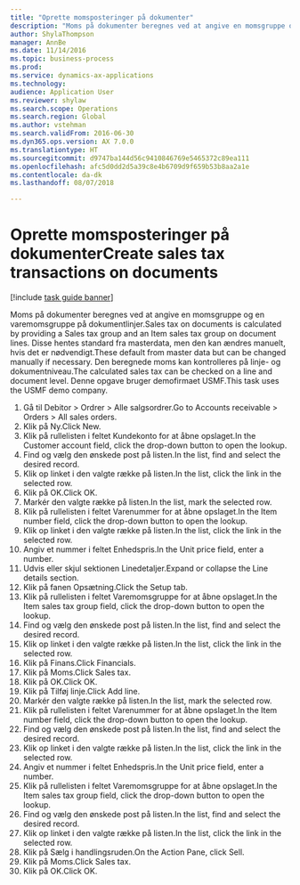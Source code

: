 ```yaml
--- 
title: "Oprette momsposteringer på dokumenter"
description: "Moms på dokumenter beregnes ved at angive en momsgruppe og en varemomsgruppe på dokumentlinjer."
author: ShylaThompson
manager: AnnBe
ms.date: 11/14/2016
ms.topic: business-process
ms.prod: 
ms.service: dynamics-ax-applications
ms.technology: 
audience: Application User
ms.reviewer: shylaw
ms.search.scope: Operations
ms.search.region: Global
ms.author: vstehman
ms.search.validFrom: 2016-06-30
ms.dyn365.ops.version: AX 7.0.0
ms.translationtype: HT
ms.sourcegitcommit: d9747ba144d56c9410846769e5465372c89ea111
ms.openlocfilehash: afc5d0dd2d5a39c8e4b6709d9f659b53b8aa2a1e
ms.contentlocale: da-dk
ms.lasthandoff: 08/07/2018

---
```

# <a name="create-sales-tax-transactions-on-documents"></a><span data-ttu-id="26976-103">Oprette momsposteringer på dokumenter</span><span class="sxs-lookup"><span data-stu-id="26976-103">Create sales tax transactions on documents</span></span>

[!include [task guide banner](../../includes/task-guide-banner.md)]

<span data-ttu-id="26976-104">Moms på dokumenter beregnes ved at angive en momsgruppe og en varemomsgruppe på dokumentlinjer.</span><span class="sxs-lookup"><span data-stu-id="26976-104">Sales tax on documents is calculated by providing a Sales tax group and an Item sales tax group on document lines.</span></span> <span data-ttu-id="26976-105">Disse hentes standard fra masterdata, men den kan ændres manuelt, hvis det er nødvendigt.</span><span class="sxs-lookup"><span data-stu-id="26976-105">These default from master data but can be changed manually if necessary.</span></span> <span data-ttu-id="26976-106">Den beregnede moms kan kontrolleres på linje- og dokumentniveau.</span><span class="sxs-lookup"><span data-stu-id="26976-106">The calculated sales tax can be checked on a line and document level.</span></span> <span data-ttu-id="26976-107">Denne opgave bruger demofirmaet USMF.</span><span class="sxs-lookup"><span data-stu-id="26976-107">This task uses the USMF demo company.</span></span>

1. <span data-ttu-id="26976-108">Gå til Debitor > Ordrer > Alle salgsordrer.</span><span class="sxs-lookup"><span data-stu-id="26976-108">Go to Accounts receivable > Orders > All sales orders.</span></span>
2. <span data-ttu-id="26976-109">Klik på Ny.</span><span class="sxs-lookup"><span data-stu-id="26976-109">Click New.</span></span>
3. <span data-ttu-id="26976-110">Klik på rullelisten i feltet Kundekonto for at åbne opslaget.</span><span class="sxs-lookup"><span data-stu-id="26976-110">In the Customer account field, click the drop-down button to open the lookup.</span></span>
4. <span data-ttu-id="26976-111">Find og vælg den ønskede post på listen.</span><span class="sxs-lookup"><span data-stu-id="26976-111">In the list, find and select the desired record.</span></span>
5. <span data-ttu-id="26976-112">Klik op linket i den valgte række på listen.</span><span class="sxs-lookup"><span data-stu-id="26976-112">In the list, click the link in the selected row.</span></span>
6. <span data-ttu-id="26976-113">Klik på OK.</span><span class="sxs-lookup"><span data-stu-id="26976-113">Click OK.</span></span>
7. <span data-ttu-id="26976-114">Markér den valgte række på listen.</span><span class="sxs-lookup"><span data-stu-id="26976-114">In the list, mark the selected row.</span></span>
8. <span data-ttu-id="26976-115">Klik på rullelisten i feltet Varenummer for at åbne opslaget.</span><span class="sxs-lookup"><span data-stu-id="26976-115">In the Item number field, click the drop-down button to open the lookup.</span></span>
9. <span data-ttu-id="26976-116">Klik op linket i den valgte række på listen.</span><span class="sxs-lookup"><span data-stu-id="26976-116">In the list, click the link in the selected row.</span></span>
10. <span data-ttu-id="26976-117">Angiv et nummer i feltet Enhedspris.</span><span class="sxs-lookup"><span data-stu-id="26976-117">In the Unit price field, enter a number.</span></span>
11. <span data-ttu-id="26976-118">Udvis eller skjul sektionen Linedetaljer.</span><span class="sxs-lookup"><span data-stu-id="26976-118">Expand or collapse the Line details section.</span></span>
12. <span data-ttu-id="26976-119">Klik på fanen Opsætning.</span><span class="sxs-lookup"><span data-stu-id="26976-119">Click the Setup tab.</span></span>
13. <span data-ttu-id="26976-120">Klik på rullelisten i feltet Varemomsgruppe for at åbne opslaget.</span><span class="sxs-lookup"><span data-stu-id="26976-120">In the Item sales tax group field, click the drop-down button to open the lookup.</span></span>
14. <span data-ttu-id="26976-121">Find og vælg den ønskede post på listen.</span><span class="sxs-lookup"><span data-stu-id="26976-121">In the list, find and select the desired record.</span></span>
15. <span data-ttu-id="26976-122">Klik op linket i den valgte række på listen.</span><span class="sxs-lookup"><span data-stu-id="26976-122">In the list, click the link in the selected row.</span></span>
16. <span data-ttu-id="26976-123">Klik på Finans.</span><span class="sxs-lookup"><span data-stu-id="26976-123">Click Financials.</span></span>
17. <span data-ttu-id="26976-124">Klik på Moms.</span><span class="sxs-lookup"><span data-stu-id="26976-124">Click Sales tax.</span></span>
18. <span data-ttu-id="26976-125">Klik på OK.</span><span class="sxs-lookup"><span data-stu-id="26976-125">Click OK.</span></span>
19. <span data-ttu-id="26976-126">Klik på Tilføj linje.</span><span class="sxs-lookup"><span data-stu-id="26976-126">Click Add line.</span></span>
20. <span data-ttu-id="26976-127">Markér den valgte række på listen.</span><span class="sxs-lookup"><span data-stu-id="26976-127">In the list, mark the selected row.</span></span>
21. <span data-ttu-id="26976-128">Klik på rullelisten i feltet Varenummer for at åbne opslaget.</span><span class="sxs-lookup"><span data-stu-id="26976-128">In the Item number field, click the drop-down button to open the lookup.</span></span>
22. <span data-ttu-id="26976-129">Find og vælg den ønskede post på listen.</span><span class="sxs-lookup"><span data-stu-id="26976-129">In the list, find and select the desired record.</span></span>
23. <span data-ttu-id="26976-130">Klik op linket i den valgte række på listen.</span><span class="sxs-lookup"><span data-stu-id="26976-130">In the list, click the link in the selected row.</span></span>
24. <span data-ttu-id="26976-131">Angiv et nummer i feltet Enhedspris.</span><span class="sxs-lookup"><span data-stu-id="26976-131">In the Unit price field, enter a number.</span></span>
25. <span data-ttu-id="26976-132">Klik på rullelisten i feltet Varemomsgruppe for at åbne opslaget.</span><span class="sxs-lookup"><span data-stu-id="26976-132">In the Item sales tax group field, click the drop-down button to open the lookup.</span></span>
26. <span data-ttu-id="26976-133">Find og vælg den ønskede post på listen.</span><span class="sxs-lookup"><span data-stu-id="26976-133">In the list, find and select the desired record.</span></span>
27. <span data-ttu-id="26976-134">Klik op linket i den valgte række på listen.</span><span class="sxs-lookup"><span data-stu-id="26976-134">In the list, click the link in the selected row.</span></span>
28. <span data-ttu-id="26976-135">Klik på Sælg i handlingsruden.</span><span class="sxs-lookup"><span data-stu-id="26976-135">On the Action Pane, click Sell.</span></span>
29. <span data-ttu-id="26976-136">Klik på Moms.</span><span class="sxs-lookup"><span data-stu-id="26976-136">Click Sales tax.</span></span>
30. <span data-ttu-id="26976-137">Klik på OK.</span><span class="sxs-lookup"><span data-stu-id="26976-137">Click OK.</span></span>


